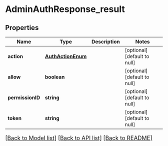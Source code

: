 # AdminAuthResponse_result

## Properties
Name | Type | Description | Notes
------------ | ------------- | ------------- | -------------
**action** | [**AuthActionEnum**](AuthActionEnum.md) |  | [optional] [default to null]
**allow** | **boolean** |  | [optional] [default to null]
**permissionID** | **string** |  | [optional] [default to null]
**token** | **string** |  | [optional] [default to null]

[[Back to Model list]](../README.md#documentation-for-models) [[Back to API list]](../README.md#documentation-for-api-endpoints) [[Back to README]](../README.md)

<style>
     p, ul, ol, li { font-size: 18px !important;}
</style>


<style>
     p, ul, ol, li { font-size: 18px !important;}
</style>